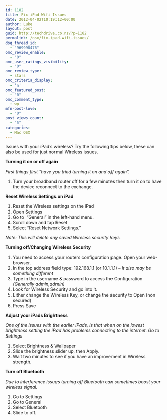 ```yaml
---
id: 1182
title: Fix iPad Wifi Issues
date: 2012-04-02T10:19:12+00:00
author: Luke
layout: post
guid: http://techdrive.co.nz/?p=1182
permalink: /osx/fix-ipad-wifi-issues/
dsq_thread_id:
  - "969998476"
omc_review_enable:
  - "0"
omc_user_ratings_visibility:
  - "0"
omc_review_type:
  - stars
omc_criteria_display:
  - 'n'
omc_featured_post:
  - "0"
omc_comment_type:
  - wp
mfn-post-love:
  - "0"
post_views_count:
  - "5"
categories:
  - Mac OSX
---
```

Issues with your iPad&#8217;s wireless? Try the following tips below, these can also be used for just normal Wireless issues.

**Turning it on or off again**

_First things first &#8220;have you tried turning it on and off again&#8221;._

  1. Turn your broadband router off for a few minutes then turn it on to have the device reconnect to the exchange.

**Reset Wireless Settings on iPad**

  1. Reset the Wireless settings on the iPad
  2. Open Settings
  3. Go to  “General” in the left-hand menu.
  4. Scroll down and tap Reset
  5. Select “Reset Network Settings.”

_Note: This will delete any saved Wireless security keys_

**Turning off/Changing Wireless Security**

  1. You need to access your routers configuration page. Open your web-browser.
  2. In the top address field type: 192.168.1.1 (or 10.1.1.1) &#8211; _It also may be something different_
  3. Type in the username & password to access the Configuration _(Generally admin,admin)_
  4. Look for Wireless Security and go into it.
  5. Either change the Wireless Key, or change the security to Open (non secured)
  6. Press Save

**Adjust your iPads Brightness**

_One of the issues with the earlier iPads, is that when on the lowest brightness setting the iPad has problems connecting to the internet. Go to Settings_

  1. Select Brightness & Wallpaper
  2. Slide the brightness slider up, then Apply.
  3. Wait two minutes to see if you have an improvement in Wireless strength.

**Turn off Bluetooth**

_Due to interference issues turning off Bluetooth can sometimes boost your wireless signal._

  1. Go to Settings
  2. Go to General
  3. Select Bluetooth
  4. Slide to off.